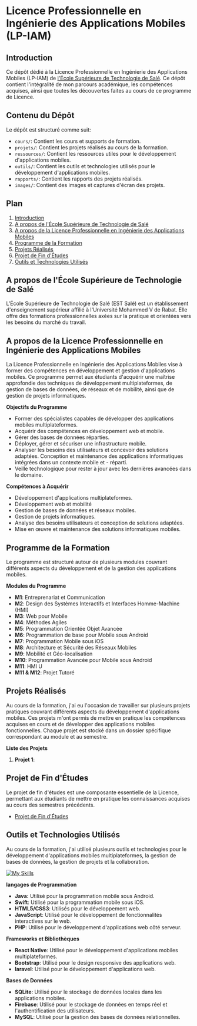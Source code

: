 # Licence Professionnelle en Ingénierie des Applications Mobiles (LP-IAM)

## Introduction
Ce dépôt dédié à la Licence Professionnelle en Ingénierie des Applications Mobiles (LP-IAM) de [l'École Supérieure de Technologie de Salé](https://www.est.um5.ac.ma/). Ce dépôt contient l'intégralité de mon parcours académique, les compétences acquises, ainsi que toutes les découvertes faites au cours de ce programme de Licence.

## Contenu du Dépôt

Le dépôt est structuré comme suit:
- `cours/`: Contient les cours et supports de formation.
- `projets/`: Contient les projets réalisés au cours de la formation.
- `ressources/`: Contient les ressources utiles pour le développement d'applications mobiles.
- `outils/`: Contient les outils et technologies utilisés pour le développement d'applications mobiles.
- `rapports/`: Contient les rapports des projets réalisés.
- `images/`: Contient des images et captures d'écran des projets.
<!-- - `certificats/`: Contient les certificats de réussite et de participation. -->


## Plan

1. [Introduction](#introduction)
2. [A propos de l'École Supérieure de Technologie de Salé](#a-propos-de-lécole-supérieure-de-technologie-de-salé)
3. [A propos de la Licence Professionnelle en Ingénierie des Applications Mobiles](#a-propos-de-la-licence-professionnelle-en-ingénierie-des-applications-mobiles)
4. [Programme de la Formation](#programme-de-la-formation)
5. [Projets Réalisés](#projets-réalisés)
6. [Projet de Fin d'Études](#projet-de-fin-détudes)
7. [Outils et Technologies Utilisés](#outils-et-technologies-utilisés)

## A propos de l'École Supérieure de Technologie de Salé
L'École Supérieure de Technologie de Salé (EST Salé) est un établissement d'enseignement supérieur affilié à l'Université Mohammed V de Rabat. Elle offre des formations professionnelles axées sur la pratique et orientées vers les besoins du marché du travail.

## A propos de la Licence Professionnelle en Ingénierie des Applications Mobiles

La Licence Professionnelle en Ingénierie des Applications Mobiles vise à former des compétences en développement et gestion d'applications mobiles. Ce programme permet aux étudiants d'acquérir une maîtrise approfondie des techniques de développement multiplateformes, de gestion de bases de données, de réseaux et de mobilité, ainsi que de gestion de projets informatiques.

**Objectifs du Programme**

- Former des spécialistes capables de développer des applications mobiles multiplateformes.
- Acquérir des compétences en développement web et mobile.
- Gérer des bases de données réparties.
- Déployer, gérer et sécuriser une infrastructure mobile.
- Analyser les besoins des utilisateurs et concevoir des solutions adaptées.
Conception et maintenance des applications informatiques intégrées dans un contexte mobile et - réparti.
- Veille technologique pour rester à jour avec les dernières avancées dans le domaine.

**Compétences à Acquérir**

- Développement d'applications multiplateformes.
- Développement web et mobilité
- Gestion de bases de données et réseaux mobiles.
- Gestion de projets informatiques.
- Analyse des besoins utilisateurs et conception de solutions adaptées.
- Mise en œuvre et maintenance des solutions informatiques mobiles.

## Programme de la Formation

Le programme est structuré autour de plusieurs modules couvrant différents aspects du développement et de la gestion des applications mobiles.

**Modules du Programme**

- **M1**: Entreprenariat et Communication
- **M2**: Design des Systèmes Interactifs et Interfaces Homme-Machine (HMI)
- **M3**: Web pour Mobile
- **M4**: Méthodes Agiles
- **M5**: Programmation Orientée Objet Avancée
- **M6**: Programmation de base pour Mobile sous Android
- **M7**: Programmation Mobile sous iOS
- **M8**: Architecture et Sécurité des Réseaux Mobiles
- **M9**: Mobilité et Géo-localisation
- **M10**: Programmation Avancée pour Mobile sous Android
- **M11**: HMI U
- **M11 & M12**: Projet Tutoré

## Projets Réalisés

Au cours de la formation, j'ai eu l'occasion de travailler sur plusieurs projets pratiques couvrant différents aspects du développement d'applications mobiles. Ces projets m'ont permis de mettre en pratique les compétences acquises en cours et de développer des applications mobiles fonctionnelles. Chaque projet est stocké dans un dossier spécifique correspondant au module et au semestre.

**Liste des Projets**

1. **Projet 1**: 


## Projet de Fin d'Études

Le projet de fin d'études est une composante essentielle de la Licence, permettant aux étudiants de mettre en pratique les connaissances acquises au cours des semestres précédents.

- [Projet de Fin d'Études](#)

## Outils et Technologies Utilisés

Au cours de la formation, j'ai utilisé plusieurs outils et technologies pour le développement d'applications mobiles multiplateformes, la gestion de bases de données, la gestion de projets et la collaboration.

[![My Skills](https://skillicons.dev/icons?i=java,swift,html,css,javascript,react,bootstrap,figma,sqlite,firebase,mysql,androidstudio,vscode,git,github,netlify)](https://skillicons.dev)


**langages de Programmation**

- **Java:** Utilisé pour la programmation mobile sous Android.
- **Swift**: Utilisé pour la programmation mobile sous iOS.
- **HTML5/CSS3**: Utilisés pour le développement web.
- **JavaScript**: Utilisé pour le développement de fonctionnalités interactives sur le web.
- **PHP**: Utilisé pour le développement d'applications web côté serveur.

**Frameworks et Bibliothèques**

- **React Native**: Utilisé pour le développement d'applications mobiles multiplateformes.
- **Bootstrap**: Utilisé pour le design responsive des applications web.
- **laravel**: Utilisé pour le développement d'applications web.

**Bases de Données**

- **SQLite**: Utilisé pour le stockage de données locales dans les applications mobiles.
- **Firebase**: Utilisé pour le stockage de données en temps réel et l'authentification des utilisateurs.
- **MySQL**: Utilisé pour la gestion des bases de données relationnelles.

